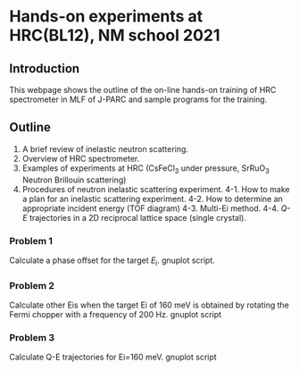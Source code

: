 # Hands-on experiments at HRC(BL12), NM school 2021

## Introduction
 This webpage shows the outline of the on-line hands-on training of HRC spectrometer in MLF of J-PARC and sample programs for the training. 
 
## Outline
1. A brief review of inelastic neutron scattering.
2. Overview of HRC spectrometer. 
3. Examples of experiments at HRC (CsFeCl<sub>3</sub> under pressure, SrRuO<sub>3</sub> Neutron Brillouin scattering) 
4. Procedures of neutron inelastic scattering experiment.
    4-1. How to make a plan for an inelastic scattering experiment.
    4-2. How to determine an appropriate incident energy (TOF diagram)
    4-3. Multi-Ei method.
    4-4. _Q-E_ trajectories in a 2D reciprocal lattice space (single crystal). 
### Problem 1
Calculate a phase offset for the target _E_<sub>i</sub>. gnuplot script.

### Problem 2 
Calculate other Eis when the target Ei of 160 meV is obtained by rotating the Fermi chopper with a frequency of 200 Hz. gnuplot script 

### Problem 3
Calculate Q-E trajectories for Ei=160 meV.  gnuplot script 
